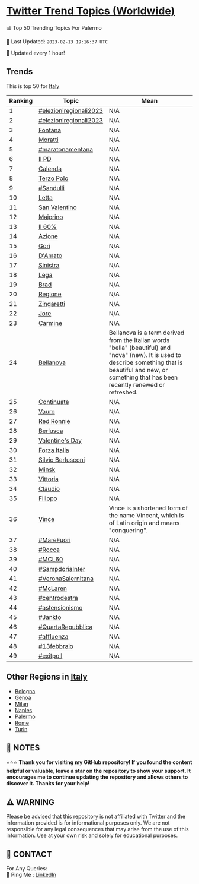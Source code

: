 [Twitter Trend Topics (Worldwide)](https://github.com/ErcinDedeoglu/Twitter-Trend-Topics)
==========


📊 Top 50 Trending Topics For Palermo

📆 Last Updated: `2023-02-13 19:16:37 UTC`

🔧 Updated every 1 hour!


## Trends

This is top 50 for [Italy](</Italy>)

| Ranking | Topic | Mean |
| ------- | ------------ | ------------ |
| 1 | [#elezioniregionali2023](http://twitter.com/search?q=%23elezioniregionali2023) | N/A |
| 2 | [#elezioniregionali2023](http://twitter.com/search?q=%23elezioniregionali2023) | N/A |
| 3 | [Fontana](http://twitter.com/search?q=Fontana) | N/A |
| 4 | [Moratti](http://twitter.com/search?q=Moratti) | N/A |
| 5 | [#maratonamentana](http://twitter.com/search?q=%23maratonamentana) | N/A |
| 6 | [Il PD](http://twitter.com/search?q=Il+PD) | N/A |
| 7 | [Calenda](http://twitter.com/search?q=Calenda) | N/A |
| 8 | [Terzo Polo](http://twitter.com/search?q=Terzo+Polo) | N/A |
| 9 | [#Sandulli](http://twitter.com/search?q=%23Sandulli) | N/A |
| 10 | [Letta](http://twitter.com/search?q=Letta) | N/A |
| 11 | [San Valentino](http://twitter.com/search?q=San+Valentino) | N/A |
| 12 | [Majorino](http://twitter.com/search?q=Majorino) | N/A |
| 13 | [Il 60%](http://twitter.com/search?q=Il+60%25) | N/A |
| 14 | [Azione](http://twitter.com/search?q=Azione) | N/A |
| 15 | [Gori](http://twitter.com/search?q=Gori) | N/A |
| 16 | [D'Amato](http://twitter.com/search?q=D%27Amato) | N/A |
| 17 | [Sinistra](http://twitter.com/search?q=Sinistra) | N/A |
| 18 | [Lega](http://twitter.com/search?q=Lega) | N/A |
| 19 | [Brad](http://twitter.com/search?q=Brad) | N/A |
| 20 | [Regione](http://twitter.com/search?q=Regione) | N/A |
| 21 | [Zingaretti](http://twitter.com/search?q=Zingaretti) | N/A |
| 22 | [Jore](http://twitter.com/search?q=Jore) | N/A |
| 23 | [Carmine](http://twitter.com/search?q=Carmine) | N/A |
| 24 | [Bellanova](http://twitter.com/search?q=Bellanova) | Bellanova is a term derived from the Italian words "bella" (beautiful) and "nova" (new). It is used to describe something that is beautiful and new, or something that has been recently renewed or refreshed. |
| 25 | [Continuate](http://twitter.com/search?q=Continuate) | N/A |
| 26 | [Vauro](http://twitter.com/search?q=Vauro) | N/A |
| 27 | [Red Ronnie](http://twitter.com/search?q=Red+Ronnie) | N/A |
| 28 | [Berlusca](http://twitter.com/search?q=Berlusca) | N/A |
| 29 | [Valentine's Day](http://twitter.com/search?q=Valentine%27s+Day) | N/A |
| 30 | [Forza Italia](http://twitter.com/search?q=Forza+Italia) | N/A |
| 31 | [Silvio Berlusconi](http://twitter.com/search?q=Silvio+Berlusconi) | N/A |
| 32 | [Minsk](http://twitter.com/search?q=Minsk) | N/A |
| 33 | [Vittoria](http://twitter.com/search?q=Vittoria) | N/A |
| 34 | [Claudio](http://twitter.com/search?q=Claudio) | N/A |
| 35 | [Filippo](http://twitter.com/search?q=Filippo) | N/A |
| 36 | [Vince](http://twitter.com/search?q=Vince) | Vince is a shortened form of the name Vincent, which is of Latin origin and means "conquering". |
| 37 | [#MareFuori](http://twitter.com/search?q=%23MareFuori) | N/A |
| 38 | [#Rocca](http://twitter.com/search?q=%23Rocca) | N/A |
| 39 | [#MCL60](http://twitter.com/search?q=%23MCL60) | N/A |
| 40 | [#SampdoriaInter](http://twitter.com/search?q=%23SampdoriaInter) | N/A |
| 41 | [#VeronaSalernitana](http://twitter.com/search?q=%23VeronaSalernitana) | N/A |
| 42 | [#McLaren](http://twitter.com/search?q=%23McLaren) | N/A |
| 43 | [#centrodestra](http://twitter.com/search?q=%23centrodestra) | N/A |
| 44 | [#astensionismo](http://twitter.com/search?q=%23astensionismo) | N/A |
| 45 | [#Jankto](http://twitter.com/search?q=%23Jankto) | N/A |
| 46 | [#QuartaRepubblica](http://twitter.com/search?q=%23QuartaRepubblica) | N/A |
| 47 | [#affluenza](http://twitter.com/search?q=%23affluenza) | N/A |
| 48 | [#13febbraio](http://twitter.com/search?q=%2313febbraio) | N/A |
| 49 | [#exitpoll](http://twitter.com/search?q=%23exitpoll) | N/A |



## Other Regions in [Italy](</Italy>)

* [Bologna](</Italy/Bologna.md>)
* [Genoa](</Italy/Genoa.md>)
* [Milan](</Italy/Milan.md>)
* [Naples](</Italy/Naples.md>)
* [Palermo](</Italy/Palermo.md>)
* [Rome](</Italy/Rome.md>)
* [Turin](</Italy/Turin.md>)



## 📝 NOTES

⭐⭐⭐ **Thank you for visiting my GitHub repository! If you found the content helpful or valuable, leave a star on the repository to show your support. It encourages me to continue updating the repository and allows others to discover it. Thanks for your help!**


## ⚠️ WARNING

Please be advised that this repository is not affiliated with Twitter and the information provided is for informational purposes only. We are not responsible for any legal consequences that may arise from the use of this information. Use at your own risk and solely for educational purposes.


## 📨 CONTACT

 For Any Queries:  
            🏓 Ping Me : [LinkedIn](https://www.linkedin.com/in/ercindedeoglu/)
